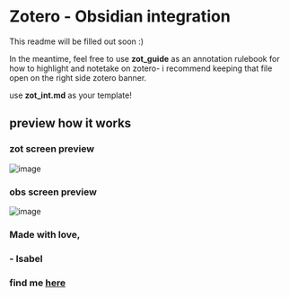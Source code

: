 # Zotero - Obsidian integration
This readme will be filled out soon :)

In the meantime,
feel free to use **zot_guide** as an annotation rulebook for how to highlight and notetake on zotero- i recommend keeping that file open on the right side zotero banner.

use **zot_int.md** as your template!

## preview how it works
### zot screen preview
![image](https://github.com/user-attachments/assets/49123fab-07fa-46a2-afd4-d70164182a31)
### obs screen preview
![image](https://github.com/user-attachments/assets/553990dd-6185-4600-94cb-8782f11f910e)

### Made with love,
###   -  Isabel  
### find me [here](isabeldrummond.ca)
